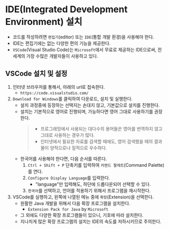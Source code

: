 # IDE(Integrated Development Environment) 설치

- 코드를 작성하려면 `편집기`(editor) 또는 `IDE`(통합 개발 환경)을 사용해야 한다.
- IDE는 편집기에는 없는 다양한 편의 기능을 제공한다.
- `VSCode`(Visual Studio Code)는 `Microsoft`에서 무료로 제공하는 IDE으로써, 전세계의 가장 수많은 개발자들이 사용하고 있다.

## VSCode 설치 및 설정

1. 인터넷 브라우저를 통해서, 아래의 url로 접속한다.
   - `https://code.visualstudio.com/`
2. `Download for Windows`를 클릭하여 다운로드, 설치 및 실행한다.
   - 설치 과정중에 등장하는 선택지는 손대지 않고, 기본값으로 설치를 진행한다.
   - 설치는 기본적으로 영어로 진행되며, 가능하다면 영어 그대로 사용하기를 권장한다.
     > - 프로그래밍에서 사용되는 대다수의 용어들은 영어를 번역하지 않고 그대로 사용하는 경우가 많다.
     > - 인터넷에서 필요한 자료를 검색할 때에도, 영어 검색했을 때의 결과물이 양적으로나 질적으로 우수하다.
   - 한국어를 사용해야 한다면, 다음 순서를 따른다.
     1. `Ctrl + Shift + P` 단축키를 입력하여 `커맨드 팔레트`(Command Palette)를 연다.
     2. `Configure Display Language`를 입력한다.
        - "language"만 입력해도, 하단에 드롭다운되어 선택할 수 있다.
     3. `한국어`를 선택하고, 언어를 적용하기 위해서 프로그램을 재시작한다.
3. VSCode를 실행하고, 왼쪽에 나열된 메뉴 중에 `확장`(Extension)을 선택한다.
   - 원활한 Java 개발을 위해서 다음 확장 프로그램을 설치한다.
     - `Extension Pack for Java` by `Microsoft`
   - 그 외에도 다양한 확장 프로그램들이 있으니, 기호에 따라 설치한다.
   - 지나치게 많은 확장 프로그램의 설치는 IDE의 속도를 저하시키므로 주의한다.
